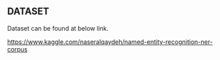 ## DATASET

Dataset can be found at below link.

https://www.kaggle.com/naseralqaydeh/named-entity-recognition-ner-corpus
